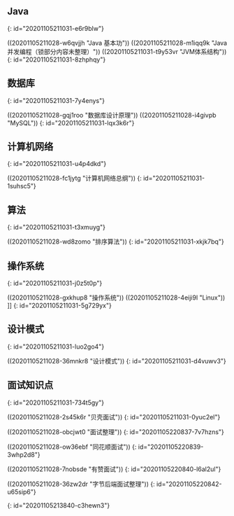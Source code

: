 ## Java
{: id="20201105211031-e6r9blw"}

((20201105211028-w6qvjjh "Java 基本功"))
((20201105211028-m1iqq9k "Java并发编程（锁部分内容未整理）"))
((20201105211031-t9y53vr "JVM体系结构")) 
{: id="20201105211031-8zhphqy"}

## 数据库
{: id="20201105211031-7y4enys"}

((20201105211028-gqj1roo "数据库设计原理"))
((20201105211028-i4givpb "MySQL")) 
{: id="20201105211031-lqx3k6r"}

## 计算机网络
{: id="20201105211031-u4p4dkd"}

((20201105211028-fc1jytg "计算机网络总纲"))
{: id="20201105211031-1suhsc5"}

## 算法
{: id="20201105211031-t3xmuyg"}

((20201105211028-wd8zomo "排序算法"))
{: id="20201105211031-xkjk7bq"}

## 操作系统
{: id="20201105211031-j0z5t0p"}

((20201105211028-gxkhup8 "操作系统"))
((20201105211028-4eiji9l "Linux")) ]]
{: id="20201105211031-5g729yx"}

## 设计模式
{: id="20201105211031-luo2go4"}

((20201105211028-36mnkr8 "设计模式"))
{: id="20201105211031-d4vuwv3"}

## 面试知识点
{: id="20201105211031-734t5gy"}

((20201105211028-2s45k6r "贝壳面试"))
{: id="20201105211031-0yuc2el"}

((20201105211028-obcjwt0 "面试整理"))
{: id="20201105220837-7v7hzns"}

((20201105211028-ow36ebf "同花顺面试"))
{: id="20201105220839-3whp2d8"}

((20201105211028-7nobsde "有赞面试"))
{: id="20201105220840-l6al2ul"}

((20201105211028-36zw2dr "字节后端面试整理"))
{: id="20201105220842-u65sip6"}

{: id="20201105213840-c3hewn3"}
